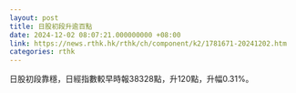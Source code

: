 ```yaml
---
layout: post
title: 日股初段升逾百點
date: 2024-12-02 08:07:21.000000000 +08:00
link: https://news.rthk.hk/rthk/ch/component/k2/1781671-20241202.htm
categories: rthk
---
```


日股初段靠穩，日經指數較早時報38328點，升120點，升幅0.31%。
